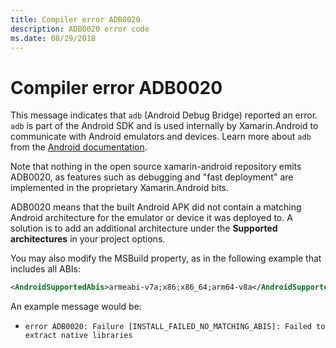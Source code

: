 ```yaml
---
title: Compiler error ADB0020
description: ADB0020 error code
ms.date: 08/29/2018
---
```

# Compiler error ADB0020

This message indicates that `adb` (Android Debug Bridge) reported an
error. `adb` is part of the Android SDK and is used internally by
Xamarin.Android to communicate with Android emulators and devices.
Learn more about `adb` from the [Android documentation][adb].

Note that nothing in the open source xamarin-android repository
emits ADB0020, as features such as debugging and "fast deployment"
are implemented in the proprietary Xamarin.Android bits.

ADB0020 means that the built Android APK did not contain a matching
Android architecture for the emulator or device it was deployed to. A
solution is to add an additional architecture under the
**Supported architectures** in your project options.

You may also modify the MSBuild property, as in the following example
that includes all ABIs:

```xml
<AndroidSupportedAbis>armeabi-v7a;x86;x86_64;arm64-v8a</AndroidSupportedAbis>
```

An example message would be:
- `error ADB0020: Failure [INSTALL_FAILED_NO_MATCHING_ABIS]: Failed to extract native libraries`

[adb]: https://developer.android.com/studio/command-line/adb

